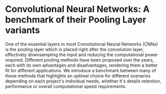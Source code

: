 # Convolutional Neural Networks: A benchmark of their Pooling Layer variants

One of the essential layers in most Convolutional Neural Networks (CNNs) is the pooling layer which is placed right after the convolution layer, effectively downsampling the input and reducing the computational power required. Different pooling methods have been proposed over the years, each with its own advantages and disadvantages, rendering them a better fit for different applications. We introduce a benchmark between many of these methods that highlights an optimal choice for different scenarios depending on each project's individual needs, whether it's details retention, performance or overall computational speed requirements.